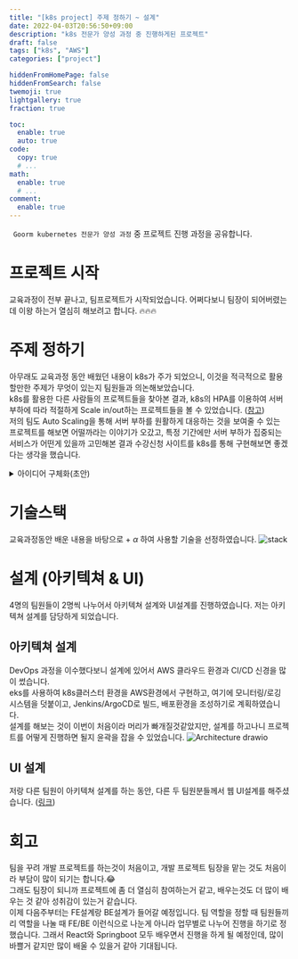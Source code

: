 ```yaml
---
title: "[k8s project] 주제 정하기 ~ 설계"
date: 2022-04-03T20:56:50+09:00
description: "k8s 전문가 양성 과정 중 진행하게된 프로젝트"
draft: false
tags: ["k8s", "AWS"]
categories: ["project"]

hiddenFromHomePage: false
hiddenFromSearch: false
twemoji: true
lightgallery: true
fraction: true

toc:
  enable: true
  auto: true
code:
  copy: true
  # ...
math:
  enable: true
  # ...
comment:
  enable: true
---
```


` Goorm kubernetes 전문가 양성 과정` 중 프로젝트 진행 과정을 공유합니다.

<!--more-->

# 프로젝트 시작

교육과정이 전부 끝나고, 팀프로젝트가 시작되었습니다. 어쩌다보니 팀장이 되어버렸는데 이왕 하는거 열심히 해보려고 합니다. 🔥🔥🔥

# 주제 정하기

아무래도 교육과정 동안 배웠던 내용이 k8s가 주가 되었으니, 이것을 적극적으로 활용할만한 주제가 무엇이 있는지 팀원들과 의논해보았습니다.  
k8s를 활용한 다른 사람들의 프로젝트들을 찾아본 결과, k8s의 HPA를 이용하여 서버 부하에 따라 적절하게 Scale in/out하는 프로젝트들을 볼 수 있었습니다. ([참고](https://may9noy.tistory.com/351))  
저의 팀도 Auto Scaling을 통해 서버 부하를 원활하게 대응하는 것을 보여줄 수 있는 프로젝트를 해보면 어떨까라는 이야기가 오갔고, 특정 기간에만 서버 부하가 집중되는 서비스가 어떤게 있을까 고민해본 결과 수강신청 사이트를 k8s를 통해 구현해보면 좋겠다는 생각을 했습니다.

<details>
<summary>아이디어 구체화(초안)</summary>
<div markdown="1">

![프로젝트 개요 drawio](https://user-images.githubusercontent.com/82520143/161428979-1d7cbdb7-979b-4361-8b30-17c7f48fb2f3.png)

</div>
</details>

# 기술스택

교육과정동안 배운 내용을 바탕으로 + $\alpha$ 하여 사용할 기술을 선정하였습니다.
![stack](https://user-images.githubusercontent.com/82520143/161428513-4c9f7b71-31c7-4065-ae1a-5e0446c0a6ce.png)

# 설계 (아키텍쳐 & UI)

4명의 팀원들이 2명씩 나누어서 아키텍쳐 설계와 UI설계를 진행하였습니다. 저는 아키텍쳐 설계를 담당하게 되었습니다.

## 아키텍쳐 설계

DevOps 과정을 이수했다보니 설계에 있어서 AWS 클라우드 환경과 CI/CD 신경을 많이 썼습니다.  
eks를 사용하여 k8s클러스터 환경을 AWS환경에서 구현하고, 여기에 모니터링/로깅 시스템을 덧붙이고, Jenkins/ArgoCD로 빌드, 배포환경을 조성하기로 계획하였습니다.  
설계를 해보는 것이 이번이 처음이라 머리가 빠개질것같았지만, 설계를 하고나니 프로젝트를 어떻게 진행하면 될지 윤곽을 잡을 수 있었습니다.
![Architecture drawio](https://user-images.githubusercontent.com/82520143/161429101-25f59785-3f0c-454e-a225-f8a0cda2fb45.png)

## UI 설계

저랑 다른 팀원이 아키텍쳐 설계를 하는 동안, 다른 두 팀원분들께서 웹 UI설계를 해주셨습니다. ([링크](https://ovenapp.io/project/wMbu8qqTbzosHo4l8pp1VhDw4xDAtgnb#rjie2))

# 회고

팀을 꾸려 개발 프로젝트를 하는것이 처음이고, 개발 프로젝트 팀장을 맡는 것도 처음이라 부담이 많이 되기는 합니다.😂  
그래도 팀장이 되니까 프로젝트에 좀 더 열심히 참여하는거 같고, 배우는것도 더 많이 배우는 것 같아 성취감이 있는거 같습니다.  
이제 다음주부터는 FE설계랑 BE설계가 들어갈 예정입니다. 팀 역할을 정할 때 팀원들끼리 역할을 나눌 때 FE/BE 이런식으로 나눈게 아니라 업무별로 나누어 진행을 하기로 정했습니다. 그래서 React와 Springboot 모두 배우면서 진행을 하게 될 예정인데, 많이 바쁠거 같지만 많이 배울 수 있을거 같아 기대됩니다.
